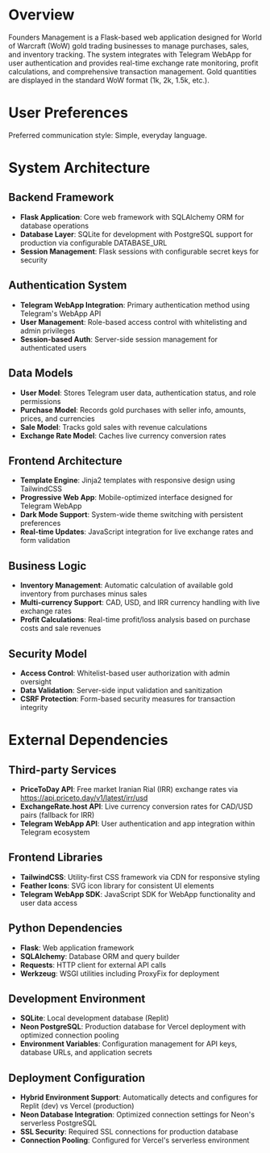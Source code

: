 # Overview

Founders Management is a Flask-based web application designed for World of Warcraft (WoW) gold trading businesses to manage purchases, sales, and inventory tracking. The system integrates with Telegram WebApp for user authentication and provides real-time exchange rate monitoring, profit calculations, and comprehensive transaction management. Gold quantities are displayed in the standard WoW format (1k, 2k, 1.5k, etc.).

# User Preferences

Preferred communication style: Simple, everyday language.

# System Architecture

## Backend Framework
- **Flask Application**: Core web framework with SQLAlchemy ORM for database operations
- **Database Layer**: SQLite for development with PostgreSQL support for production via configurable DATABASE_URL
- **Session Management**: Flask sessions with configurable secret keys for security

## Authentication System
- **Telegram WebApp Integration**: Primary authentication method using Telegram's WebApp API
- **User Management**: Role-based access control with whitelisting and admin privileges
- **Session-based Auth**: Server-side session management for authenticated users

## Data Models
- **User Model**: Stores Telegram user data, authentication status, and role permissions
- **Purchase Model**: Records gold purchases with seller info, amounts, prices, and currencies
- **Sale Model**: Tracks gold sales with revenue calculations
- **Exchange Rate Model**: Caches live currency conversion rates

## Frontend Architecture
- **Template Engine**: Jinja2 templates with responsive design using TailwindCSS
- **Progressive Web App**: Mobile-optimized interface designed for Telegram WebApp
- **Dark Mode Support**: System-wide theme switching with persistent preferences
- **Real-time Updates**: JavaScript integration for live exchange rates and form validation

## Business Logic
- **Inventory Management**: Automatic calculation of available gold inventory from purchases minus sales
- **Multi-currency Support**: CAD, USD, and IRR currency handling with live exchange rates
- **Profit Calculations**: Real-time profit/loss analysis based on purchase costs and sale revenues

## Security Model
- **Access Control**: Whitelist-based user authorization with admin oversight
- **Data Validation**: Server-side input validation and sanitization
- **CSRF Protection**: Form-based security measures for transaction integrity

# External Dependencies

## Third-party Services
- **PriceToDay API**: Free market Iranian Rial (IRR) exchange rates via https://api.priceto.day/v1/latest/irr/usd
- **ExchangeRate.host API**: Live currency conversion rates for CAD/USD pairs (fallback for IRR)
- **Telegram WebApp API**: User authentication and app integration within Telegram ecosystem

## Frontend Libraries
- **TailwindCSS**: Utility-first CSS framework via CDN for responsive styling
- **Feather Icons**: SVG icon library for consistent UI elements
- **Telegram WebApp SDK**: JavaScript SDK for WebApp functionality and user data access

## Python Dependencies
- **Flask**: Web application framework
- **SQLAlchemy**: Database ORM and query builder
- **Requests**: HTTP client for external API calls
- **Werkzeug**: WSGI utilities including ProxyFix for deployment

## Development Environment
- **SQLite**: Local development database (Replit)
- **Neon PostgreSQL**: Production database for Vercel deployment with optimized connection pooling
- **Environment Variables**: Configuration management for API keys, database URLs, and application secrets

## Deployment Configuration
- **Hybrid Environment Support**: Automatically detects and configures for Replit (dev) vs Vercel (production)
- **Neon Database Integration**: Optimized connection settings for Neon's serverless PostgreSQL
- **SSL Security**: Required SSL connections for production database
- **Connection Pooling**: Configured for Vercel's serverless environment
